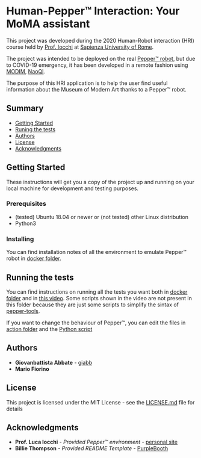 # Human-Pepper™ Interaction: Your MoMA assistant 

This project was developed during the 2020 Human-Robot interaction (HRI) course held by [Prof. Iocchi](https://sites.google.com/a/dis.uniroma1.it/iocchi/home) at [Sapienza University of Rome](https://www.uniroma1.it/).

The project was intended to be deployed on the real [Pepper™ robot](https://www.softbankrobotics.com/emea/it/pepper), but due to COVID-19 emergency, it has been developed in a remote fashion using [MODIM](https://bitbucket.org/mtlazaro/modim/src/master/), [NaoQI](http://doc.aldebaran.com/2-5/index_dev_guide.html).

The purpose of this HRI application is to help the user find useful information about the Museum of Modern Art thanks to a Pepper™ robot.

## Summary

  - [Getting Started](#getting-started)
  - [Runing the tests](#running-the-tests)
  - [Authors](#authors)
  - [License](#license)
  - [Acknowledgments](#acknowledgments)

## Getting Started

These instructions will get you a copy of the project up and running on
your local machine for development and testing purposes. 

### Prerequisites

- (tested) Ubuntu 18.04 or newer or (not tested) other Linux distribution
- Python3

### Installing

You can find installation notes of all the environment to emulate Pepper™ robot
in [docker folder](https://github.com/giabb/human-pepper-interaction/tree/main/docker/README.md).

## Running the tests

You can find instructions on running all the tests you want both in [docker folder](https://github.com/giabb/human-pepper-interaction/tree/main/docker/README.md) 
and in [this video](https://github.com/giabb/human-pepper-interaction/blob/main/demo.mp4). 
Some scripts shown in the video are not present in this folder because they are just some scripts to simplify the sintax of [pepper-tools](https://bitbucket.org/mtlazaro/pepper_tools/src/master/).

If you want to change the behaviour of Pepper™, you can edit the files in [action folder](https://github.com/giabb/human-pepper-interaction/tree/main/src/actions/)
and the [Python script](https://github.com/giabb/human-pepper-interaction/tree/main/src/scripts/start.py)

## Authors

- **Giovanbattista Abbate** - [giabb](https://github.com/giabb)
- **Mario Fiorino**

## License

This project is licensed under the MIT License - see the [LICENSE.md](LICENSE.md) file for details

## Acknowledgments

- **Prof. Luca Iocchi** - *Provided Pepper™ environment* - [personal site](https://sites.google.com/a/dis.uniroma1.it/iocchi/home)
- **Billie Thompson** - *Provided README Template* - [PurpleBooth](https://github.com/PurpleBooth)
